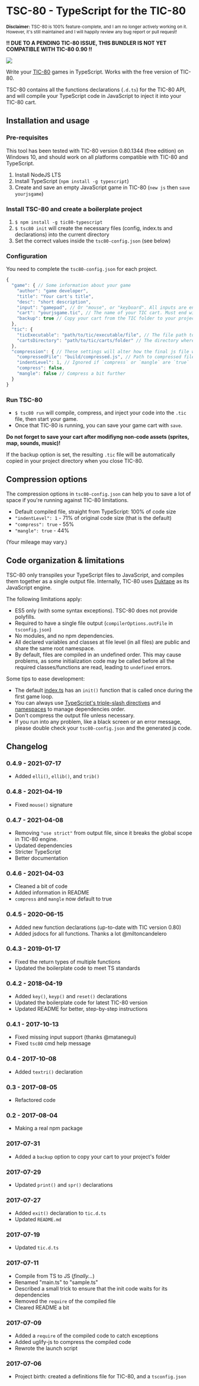 # TSC-80 - TypeScript for the TIC-80

<sup>**Disclaimer:** TSC-80 is 100% feature-complete, and I am no longer actively working on it. However, it's still maintained and I will happily review any bug report or pull request!</sup>

**!! DUE TO A PENDING TIC-80 ISSUE, THIS BUNDLER IS NOT YET COMPATIBLE WITH TIC-80 0.90 !!**

![](logo.png)

Write your [TIC-80](https://tic.computer/) games in TypeScript. Works with the free version of TIC-80.

TSC-80 contains all the functions declarations (`.d.ts`) for the TIC-80 API, and will compile your TypeScript code in JavaScript to inject it into your TIC-80 cart.

## Installation and usage

### Pre-requisites

This tool has been tested with TIC-80 version 0.80.1344 (free edition) on Windows 10, and should work on all platforms compatible with TIC-80 and TypeScript.

1. Install NodeJS LTS
2. Install TypeScript (`npm install -g typescript`)
3. Create and save an empty JavaScript game in TIC-80 (`new js` then `save yourjsgame`)

### Install TSC-80 and create a boilerplate project

1. `$ npm install -g tic80-typescript`
2. `$ tsc80 init` will create the necessary files (config, index.ts and declarations) into the current directory
3. Set the correct values inside the `tsc80-config.json` (see below)

### Configuration

You need to complete the `tsc80-config.json` for each project.

```js
{
  "game": { // Some information about your game
    "author": "game developer",
    "title": "Your cart's title",
    "desc": "short description",
    "input": "gamepad", // Or "mouse", or "keyboard". All inputs are enabled this field is omitted.
    "cart": "yourjsgame.tic", // The name of your TIC cart. Must end with ".tic"
    "backup": true // Copy your cart from the TIC folder to your project folder. Useful for version control backups.
  },
  "tic": {
    "ticExecutable": "path/to/tic/executable/file", // The file path to your TIC executable.
    "cartsDirectory": "path/to/tic/carts/folder" // The directory where TIC stores its carts. Accessible from TIC with the "folder" command
  },
  "compression": { // These settings will alter how the final js file will look like
    "compressedFile": "build/compressed.js", // Path to compressed file. You should not have to change this.
    "indentLevel": 1, // Ignored if `compress` or `mangle` are `true`
    "compress": false,
    "mangle": false // Compress a bit further
  }
}
```

### Run TSC-80

- `$ tsc80 run` will compile, compress, and inject your code into the `.tic` file, then start your game.
- Once that TIC-80 is running, you can save your game cart with `save`.

**Do not forget to save your cart after modifiyng non-code assets (sprites, map, sounds, music)!**

If the backup option is set, the resulting `.tic` file will be automatically copied in your project directory when you close TIC-80.

## Compression options

The compression options in `tsc80-config.json` can help you to save a lot of space if you're running against TIC-80 limitations.

- Default compiled file, straight from TypeScript: 100% of code size
- `"indentLevel": 1` - 71% of original code size (that is the default)
- `"compress": true` - 55%
- `"mangle": true` - 44%

(Your mileage may vary.)

## Code organization & limitations

TSC-80 only transpiles your TypeScript files to JavaScript, and compiles them together as a single output file. Internally, TIC-80 uses [Duktape](https://duktape.org/) as its JavaScript engine.

The following limitations apply:

- ES5 only (with some syntax exceptions). TSC-80 does not provide polyfills.
- Required to have a single file output (`compilerOptions.outFile` in `tsconfig.json`)
- No modules, and no npm dependencies.
- All declared variables and classes at file level (in all files) are public and share the same root namespace.
- By default, files are compiled in an undefined order. This may cause problems, as some initialization code may be called before all the required classes/functions are read, leading to `undefined` errors.

Some tips to ease development:

- The default [index.ts](https://github.com/scambier/tic80-typescript/blob/master/tocopy/index.ts) has an `init()` function that is called once during the first game loop.
- You can always use [TypeScript's triple-slash directives](https://www.typescriptlang.org/docs/handbook/triple-slash-directives.html) and [namespaces](https://www.typescriptlang.org/docs/handbook/namespaces.html) to manage dependencies order.
- Don't compress the output file unless necessary.
- If you run into any problem, like a black screen or an error message, please double check your `tsc80-config.json` and the generated js code.

## Changelog

### 0.4.9 - 2021-07-17

- Added `elli()`, `ellib()`, and `trib()`

### 0.4.8 - 2021-04-19

- Fixed `mouse()` signature

### 0.4.7 - 2021-04-08

- Removing `"use strict"` from output file, since it breaks the global scope in TIC-80 engine.
- Updated dependencies
- Stricter TypeScript
- Better documentation

### 0.4.6 - 2021-04-03

- Cleaned a bit of code
- Added information in README
- `compress` and `mangle` now default to true

### 0.4.5 - 2020-06-15

- Added new function declarations (up-to-date with TIC version 0.80)
- Added jsdocs for all functions. Thanks a lot @miltoncandelero

### 0.4.3 - 2019-01-17

- Fixed the return types of multiple functions
- Updated the boilerplate code to meet TS standards

### 0.4.2 - 2018-04-19

- Added `key()`, `keyp()` and `reset()` declarations
- Updated the boilerplate code for latest TIC-80 version
- Updated README for better, step-by-step instructions

### 0.4.1 - 2017-10-13

- Fixed missing input support (thanks @matanegui)
- Fixed `tsc80` cmd help message

### 0.4 - 2017-10-08

- Added `textri()` declaration

### 0.3 - 2017-08-05

- Refactored code

### 0.2 - 2017-08-04

- Making a real npm package

### 2017-07-31

- Added a `backup` option to copy your cart to your project's folder

### 2017-07-29

- Updated `print()` and `spr()` declarations

### 2017-07-27

- Added `exit()` declaration to `tic.d.ts`
- Updated `README.md`

### 2017-07-19

- Updated `tic.d.ts`

### 2017-07-11

- Compile from TS to JS (*finally...*)
- Renamed "main.ts" to "sample.ts"
- Described a small trick to ensure that the init code waits for its dependencies
- Removed the `require` of the compiled file
- Cleared README a bit

### 2017-07-09

- Added a `require` of the compiled code to catch exceptions
- Added uglify-js to compress the compiled code
- Rewrote the launch script

### 2017-07-06

- Project birth: created a definitions file for TIC-80, and a `tsconfig.json`
